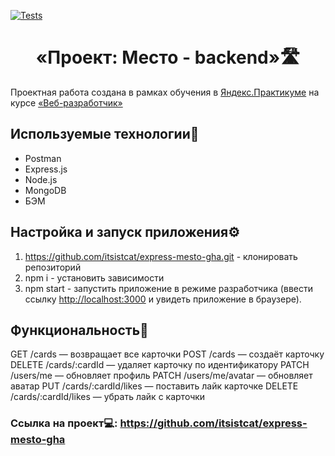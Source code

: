 <!-- [![Tests](../../actions/workflows/tests-13-sprint.yml/badge.svg)](../../actions/workflows/tests-13-sprint.yml)-->

[![Tests](../../actions/workflows/tests-14-sprint.yml/badge.svg)](../../actions/workflows/tests-14-sprint.yml)
<h1 align="center">«Проект: Место - backend»🛣</h1>

Проектная работа создана в рамках обучения в [Яндекс.Практикуме](https://practicum.yandex.ru/ "Яндекс Практикум") на курсе [«Веб-разработчик»](https://practicum.yandex.ru/web/ "Курс «Веб‑разработчик» — Яндекс Практикум")

## Используемые технологии🔗

- Postman
- Express.js
- Node.js
- MongoDB
- БЭМ

## Настройка и запуск приложения⚙️
1. https://github.com/itsistcat/express-mesto-gha.git - клонировать репозиторий
2. npm i - установить зависимости
3. npm start - запустить приложение в режиме разработчика (ввести ссылку [http://localhost:3000](http://localhost:3000) и увидеть приложение в браузере).

## Функциональность🔗
GET /cards — возвращает все карточки
POST /cards — создаёт карточку
DELETE /cards/:cardId — удаляет карточку по идентификатору 
PATCH /users/me — обновляет профиль
PATCH /users/me/avatar — обновляет аватар
PUT /cards/:cardId/likes — поставить лайк карточке
DELETE /cards/:cardId/likes — убрать лайк с карточки 

### Ссылка на проект💻: https://github.com/itsistcat/express-mesto-gha
